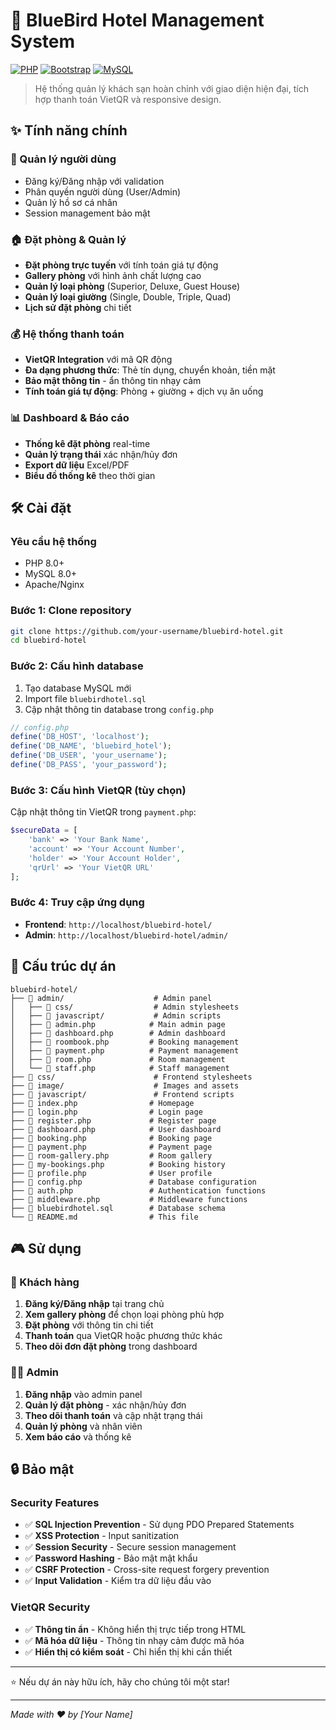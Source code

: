 # 🏨 BlueBird Hotel Management System

[![PHP](https://img.shields.io/badge/PHP-8.0+-777BB4?style=for-the-badge&logo=php&logoColor=white)](https://php.net)
[![Bootstrap](https://img.shields.io/badge/Bootstrap-5.3.0-7952B3?style=for-the-badge&logo=bootstrap&logoColor=white)](https://getbootstrap.com)
[![MySQL](https://img.shields.io/badge/MySQL-8.0-4479A1?style=for-the-badge&logo=mysql&logoColor=white)](https://mysql.com)

> Hệ thống quản lý khách sạn hoàn chỉnh với giao diện hiện đại, tích hợp thanh toán VietQR và responsive design.

## ✨ Tính năng chính

### 👥 Quản lý người dùng
- Đăng ký/Đăng nhập với validation
- Phân quyền người dùng (User/Admin)
- Quản lý hồ sơ cá nhân
- Session management bảo mật

### 🏠 Đặt phòng & Quản lý
- **Đặt phòng trực tuyến** với tính toán giá tự động
- **Gallery phòng** với hình ảnh chất lượng cao
- **Quản lý loại phòng** (Superior, Deluxe, Guest House)
- **Quản lý loại giường** (Single, Double, Triple, Quad)
- **Lịch sử đặt phòng** chi tiết

### 💰 Hệ thống thanh toán
- **VietQR Integration** với mã QR động
- **Đa dạng phương thức**: Thẻ tín dụng, chuyển khoản, tiền mặt
- **Bảo mật thông tin** - ẩn thông tin nhạy cảm
- **Tính toán giá tự động**: Phòng + giường + dịch vụ ăn uống

### 📊 Dashboard & Báo cáo
- **Thống kê đặt phòng** real-time
- **Quản lý trạng thái** xác nhận/hủy đơn
- **Export dữ liệu** Excel/PDF
- **Biểu đồ thống kê** theo thời gian

## 🛠️ Cài đặt

### Yêu cầu hệ thống
- PHP 8.0+
- MySQL 8.0+
- Apache/Nginx

### Bước 1: Clone repository
```bash
git clone https://github.com/your-username/bluebird-hotel.git
cd bluebird-hotel
```

### Bước 2: Cấu hình database
1. Tạo database MySQL mới
2. Import file `bluebirdhotel.sql`
3. Cập nhật thông tin database trong `config.php`

```php
// config.php
define('DB_HOST', 'localhost');
define('DB_NAME', 'bluebird_hotel');
define('DB_USER', 'your_username');
define('DB_PASS', 'your_password');
```

### Bước 3: Cấu hình VietQR (tùy chọn)
Cập nhật thông tin VietQR trong `payment.php`:
```php
$secureData = [
    'bank' => 'Your Bank Name',
    'account' => 'Your Account Number',
    'holder' => 'Your Account Holder',
    'qrUrl' => 'Your VietQR URL'
];
```

### Bước 4: Truy cập ứng dụng
- **Frontend**: `http://localhost/bluebird-hotel/`
- **Admin**: `http://localhost/bluebird-hotel/admin/`

## 📁 Cấu trúc dự án

```
bluebird-hotel/
├── 📁 admin/                    # Admin panel
│   ├── 📁 css/                  # Admin stylesheets
│   ├── 📁 javascript/           # Admin scripts
│   ├── 📄 admin.php            # Main admin page
│   ├── 📄 dashboard.php        # Admin dashboard
│   ├── 📄 roombook.php         # Booking management
│   ├── 📄 payment.php          # Payment management
│   ├── 📄 room.php             # Room management
│   └── 📄 staff.php            # Staff management
├── 📁 css/                      # Frontend stylesheets
├── 📁 image/                    # Images and assets
├── 📁 javascript/               # Frontend scripts
├── 📄 index.php                # Homepage
├── 📄 login.php                # Login page
├── 📄 register.php             # Register page
├── 📄 dashboard.php            # User dashboard
├── 📄 booking.php              # Booking page
├── 📄 payment.php              # Payment page
├── 📄 room-gallery.php         # Room gallery
├── 📄 my-bookings.php          # Booking history
├── 📄 profile.php              # User profile
├── 📄 config.php               # Database configuration
├── 📄 auth.php                 # Authentication functions
├── 📄 middleware.php           # Middleware functions
├── 📄 bluebirdhotel.sql        # Database schema
└── 📄 README.md                # This file
```

## 🎮 Sử dụng

### 👤 Khách hàng
1. **Đăng ký/Đăng nhập** tại trang chủ
2. **Xem gallery phòng** để chọn loại phòng phù hợp
3. **Đặt phòng** với thông tin chi tiết
4. **Thanh toán** qua VietQR hoặc phương thức khác
5. **Theo dõi đơn đặt phòng** trong dashboard

### 👨‍💼 Admin
1. **Đăng nhập** vào admin panel
2. **Quản lý đặt phòng** - xác nhận/hủy đơn
3. **Theo dõi thanh toán** và cập nhật trạng thái
4. **Quản lý phòng** và nhân viên
5. **Xem báo cáo** và thống kê

## 🔒 Bảo mật

### Security Features
- ✅ **SQL Injection Prevention** - Sử dụng PDO Prepared Statements
- ✅ **XSS Protection** - Input sanitization
- ✅ **Session Security** - Secure session management
- ✅ **Password Hashing** - Bảo mật mật khẩu
- ✅ **CSRF Protection** - Cross-site request forgery prevention
- ✅ **Input Validation** - Kiểm tra dữ liệu đầu vào

### VietQR Security
- ✅ **Thông tin ẩn** - Không hiển thị trực tiếp trong HTML
- ✅ **Mã hóa dữ liệu** - Thông tin nhạy cảm được mã hóa
- ✅ **Hiển thị có kiểm soát** - Chỉ hiển thị khi cần thiết



---

⭐ Nếu dự án này hữu ích, hãy cho chúng tôi một star!

---

*Made with ❤️ by [Your Name]*
